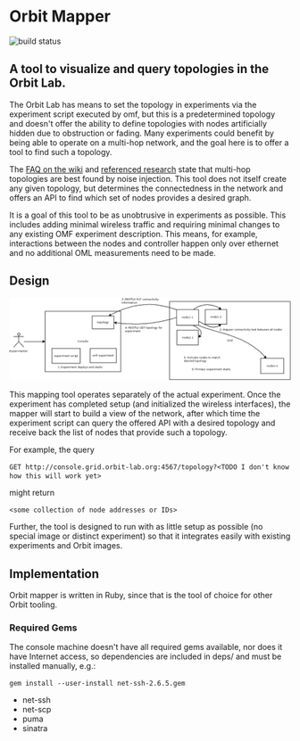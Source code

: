 # Orbit Mapper
![build status](https://api.travis-ci.org/stevejarvis/orbit-mapper.svg)
## A tool to visualize and query topologies in the Orbit Lab.

The Orbit Lab has means to set the topology in experiments via the experiment
script executed by omf, but this is a predetermined topology and doesn't offer
the ability to define topologies with nodes artificially hidden due to
obstruction or fading. Many experiments could benefit by being able to operate
on a multi-hop network, and the goal here is to offer a tool to find such a
topology.

The [FAQ on the wiki](http://www.orbit-lab.org/wiki/Documentation/FAQ) and
[referenced research](http://www.orbit-lab.org/wiki/Documentation/z2Publications#Howdoyoumapatopologyontospecificnodeassignments)
state that multi-hop topologies are best found by noise injection. This tool
does not itself create any given topology, but determines the connectedness in
the network and offers an API to find which set of nodes provides a desired
graph.

It is a goal of this tool to be as unobtrusive in experiments as possible.
This includes adding minimal wireless traffic and requiring minimal
changes to any existing OMF experiment description. This means, for example,
interactions between the nodes and controller happen only over ethernet and
no additional OML measurements need to be made.

## Design

![dia](https://github.com/stevejarvis/orbit-mapper/blob/master/docs/flow.png)

This mapping tool operates separately of the actual experiment. Once the
experiment has completed setup (and initialized the wireless interfaces), the
mapper will start to build a view of the network, after which time the
experiment script can query the offered API with a desired topology and receive
back the list of nodes that provide such a topology.

For example, the query

    GET http://console.grid.orbit-lab.org:4567/topology?<TODO I don't know how this will work yet>

might return

    <some collection of node addresses or IDs>

Further, the tool is designed to run with as little setup as possible (no
special image or distinct experiment) so that it integrates easily with existing
experiments and Orbit images.

## Implementation

Orbit mapper is written in Ruby, since that is the tool of choice for other
Orbit tooling.

### Required Gems

The console machine doesn't have all required gems available, nor does it have
Internet access, so dependencies are included in deps/ and must be installed
manually, e.g.:

    gem install --user-install net-ssh-2.6.5.gem

* net-ssh
* net-scp
* puma
* sinatra

